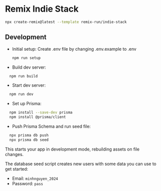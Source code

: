 # Remix Indie Stack


```sh
npx create-remix@latest --template remix-run/indie-stack
```


## Development

- Initial setup:
  Create .env file by changing .env.example to .env

  ```sh
  npm run setup
  ```
- Build dev server:

```sh
  npm run build
  ```

- Start dev server:

```sh
  npm run dev
  ```

- Set up Prisma:
```sh
  npm install --save-dev prisma
  npm install @prisma/client
  ```

  
- Push Prisma Schema and run seed file:

```sh
  npx prisma db push
  npx prisma db seed
  ```

This starts your app in development mode, rebuilding assets on file changes.

The database seed script creates new users with some data you can use to get started:

- Email: `minhnguyen_2024`
- Password: `pass`


